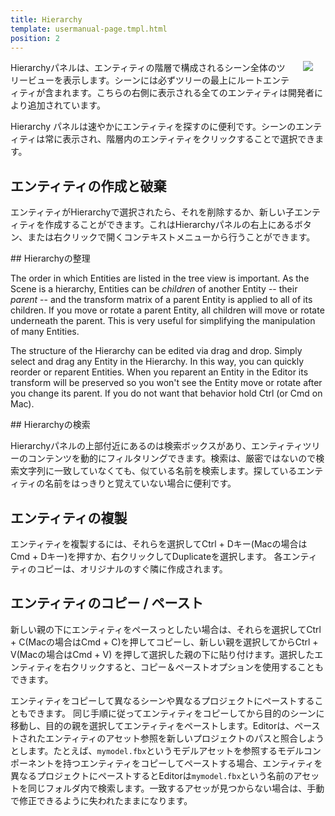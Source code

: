 ```yaml
---
title: Hierarchy
template: usermanual-page.tmpl.html
position: 2
---
```


<img src="/images/user-manual/editor/hierarchy.png" style="float: right; padding: 20px; padding-top: 0px;"></img>

Hierarchyパネルは、エンティティの階層で構成されるシーン全体のツリービューを表示します。シーンには必ずツリーの最上にルートエンティティが含まれます。こちらの右側に表示される全てのエンティティは開発者により追加されています。

Hierarchy パネルは速やかにエンティティを探すのに便利です。シーンのエンティティは常に表示され、階層内のエンティティをクリックすることで選択できます。

## エンティティの作成と破棄

エンティティがHierarchyで選択されたら、それを削除するか、新しい子エンティティを作成することができます。これはHierarchyパネルの右上にあるボタン、または右クリックで開くコンテキストメニューから行うことができます。

## Hierarchyの整理

The order in which Entities are listed in the tree view is important. As the Scene is a hierarchy, Entities can be *children* of another Entity -- their *parent* -- and the transform matrix of a parent Entity is applied to all of its children. If you move or rotate a parent Entity, all children will move or rotate underneath the parent. This is very useful for simplifying the manipulation of many Entities.

The structure of the Hierarchy can be edited via drag and drop. Simply select and drag any Entity in the Hierarchy. In this way, you can quickly reorder or reparent Entities. When you reparent an Entity in the Editor its transform will be preserved so you won't see the Entity move or rotate after you change its parent. If you do not want that behavior hold Ctrl (or Cmd on Mac).

## Hierarchyの検索

Hierarchyパネルの上部付近にあるのは検索ボックスがあり、エンティティツリーのコンテンツを動的にフィルタリングできます。検索は、厳密ではないので検索文字列に一致していなくても、似ている名前を検索します。探しているエンティティの名前をはっきりと覚えていない場合に便利です。

## エンティティの複製

エンティティを複製するには、それらを選択してCtrl + Dキー(Macの場合はCmd + Dキー)を押すか、右クリックしてDuplicateを選択します。 各エンティティのコピーは、オリジナルのすぐ隣に作成されます。

## エンティティのコピー / ペースト

新しい親の下にエンティティをペースっとしたい場合は、それらを選択してCtrl + C(Macの場合はCmd + C)を押してコピーし、新しい親を選択してからCtrl + V(Macの場合はCmd + V) を押して選択した親の下に貼り付けます。選択したエンティティを右クリックすると、コピー＆ペーストオプションを使用することもできます。

エンティティをコピーして異なるシーンや異なるプロジェクトにペーストすることもできます。 同じ手順に従ってエンティティをコピーしてから目的のシーンに移動し、目的の親を選択してエンティティをペーストします。Editorは、ペーストされたエンティティのアセット参照を新しいプロジェクトのパスと照合しようとします。たとえば、`mymodel.fbx`というモデルアセットを参照するモデルコンポーネントを持つエンティティをコピーしてペーストする場合、エンティティを異なるプロジェクトにペーストするとEditorは`mymodel.fbx`という名前のアセットを同じフォルダ内で検索します。一致するアセッが見つからない場合は、手動で修正できるように失われたままになります。

